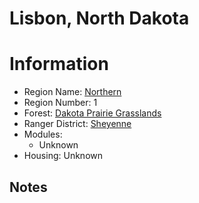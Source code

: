 
Lisbon, North Dakota
====================
  
# Information  
* Region Name: [Northern]()  
* Region Number: 1  
* Forest: [Dakota Prairie Grasslands](http://www.fs.usda.gov/dpg/)  
* Ranger District: [Sheyenne]()  
* Modules:  
  - Unknown  
* Housing: Unknown  
  
## Notes

